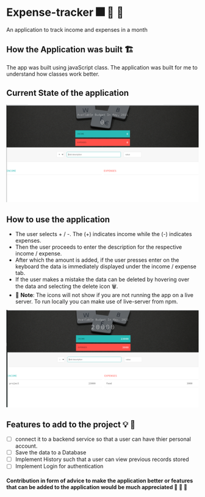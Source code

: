 # Expense-tracker :fireworks: :balloon: :balloon:
An application to track income and expenses in a month

## How the Application was built :building_construction:
The app was built using javaScript class. The application was built for me to understand how classes work better. 

## Current State of the application 
![image of the application](https://github.com/davieoba/Expense-tracker/blob/main/image1.png)

## How to use the application 
* The user selects + / -. The (+) indicates income while the (-) indicates expenses. 
* Then the user proceeds to enter the description for the respective income / expense. 
* After which the amount is added, if the user presses enter on the keyboard the data is immediately displayed under the income / expense tab. 
* If the user makes a mistake the data can be deleted by hovering over the data and selecting the delete icon 	:wastebasket:. 
* :pushpin: **Note**: The icons will not show if you are not running the app on a live server. To run locally you can make use of live-server from npm. 

![image of the app in use](https://github.com/davieoba/Expense-tracker/blob/main/image2.png)

## Features to add to the project :bulb: :thought_balloon:
- [ ] connect it to a backend service so that a user can have thier personal account.
- [ ] Save the data to a Database 
- [ ] Implement History such that a user can view previous records stored
- [ ] Implement Login for authentication

#### Contribution in form of advice to make the application better or features that can be added to the application would be much appreciated :confetti_ball: :confetti_ball: :confetti_ball:
